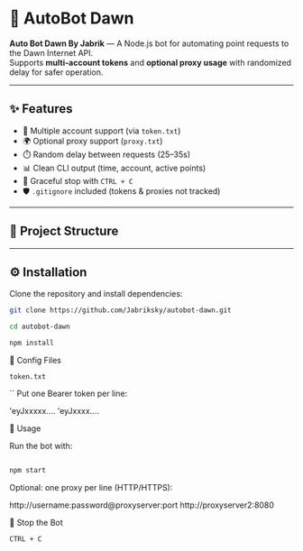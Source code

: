# 🚀 AutoBot Dawn

**Auto Bot Dawn By Jabrik** — A Node.js bot for automating point requests to the Dawn Internet API.  
Supports **multi-account tokens** and **optional proxy usage** with randomized delay for safer operation.  

---

## ✨ Features
- 🔑 Multiple account support (via `token.txt`)
- 🌍 Optional proxy support (`proxy.txt`)
- ⏱️ Random delay between requests (25–35s)
- 📊 Clean CLI output (time, account, active points)
- 🛑 Graceful stop with `CTRL + C`
- 🛡️ `.gitignore` included (tokens & proxies not tracked)

---

## 📂 Project Structure


---

## ⚙️ Installation

Clone the repository and install dependencies:

```bash
git clone https://github.com/Jabriksky/autobot-dawn.git

cd autobot-dawn

npm install
``` 
📝 Config Files
    
    token.txt

``
    Put one Bearer token per line:
    
   'eyJxxxxx....
    'eyJxxxx....

    
🚀 Usage

Run the bot with:
```bash

npm start

``` 
Optional: one proxy per line (HTTP/HTTPS):

http://username:password@proxyserver:port
http://proxyserver2:8080

🛑 Stop the Bot
   
    CTRL + C
